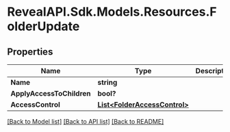 # RevealAPI.Sdk.Models.Resources.FolderUpdate
## Properties

Name | Type | Description | Notes
------------ | ------------- | ------------- | -------------
**Name** | **string** |  | [optional] 
**ApplyAccessToChildren** | **bool?** |  | [optional] 
**AccessControl** | [**List&lt;FolderAccessControl&gt;**](FolderAccessControl.md) |  | [optional] 

[[Back to Model list]](../README.md#documentation-for-models) [[Back to API list]](../README.md#documentation-for-api-endpoints) [[Back to README]](../README.md)

